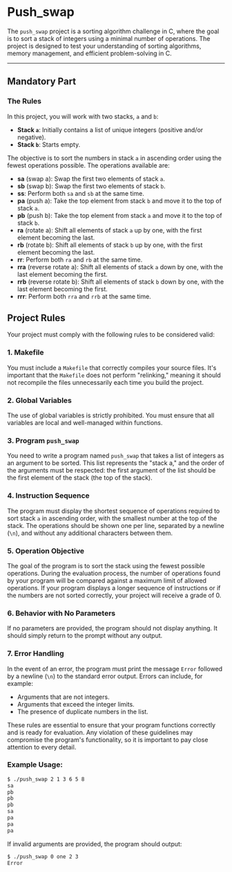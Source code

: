 # Push_swap

The `push_swap` project is a sorting algorithm challenge in C, where the goal is to sort a stack of integers using a minimal number of operations. The project is designed to test your understanding of sorting algorithms, memory management, and efficient problem-solving in C.

---

## Mandatory Part

### The Rules

In this project, you will work with two stacks, `a` and `b`:

- **Stack `a`**: Initially contains a list of unique integers (positive and/or negative).
- **Stack `b`**: Starts empty.

The objective is to sort the numbers in stack `a` in ascending order using the fewest operations possible. The operations available are:

- **sa** (swap a): Swap the first two elements of stack `a`.
- **sb** (swap b): Swap the first two elements of stack `b`.
- **ss**: Perform both `sa` and `sb` at the same time.
- **pa** (push a): Take the top element from stack `b` and move it to the top of stack `a`.
- **pb** (push b): Take the top element from stack `a` and move it to the top of stack `b`.
- **ra** (rotate a): Shift all elements of stack `a` up by one, with the first element becoming the last.
- **rb** (rotate b): Shift all elements of stack `b` up by one, with the first element becoming the last.
- **rr**: Perform both `ra` and `rb` at the same time.
- **rra** (reverse rotate a): Shift all elements of stack `a` down by one, with the last element becoming the first.
- **rrb** (reverse rotate b): Shift all elements of stack `b` down by one, with the last element becoming the first.
- **rrr**: Perform both `rra` and `rrb` at the same time.

## Project Rules

Your project must comply with the following rules to be considered valid:

### 1. Makefile
You must include a `Makefile` that correctly compiles your source files. It's important that the `Makefile` does not perform "relinking," meaning it should not recompile the files unnecessarily each time you build the project.

### 2. Global Variables
The use of global variables is strictly prohibited. You must ensure that all variables are local and well-managed within functions.

### 3. Program `push_swap`
You need to write a program named `push_swap` that takes a list of integers as an argument to be sorted. This list represents the "stack a," and the order of the arguments must be respected: the first argument of the list should be the first element of the stack (the top of the stack).

### 4. Instruction Sequence
The program must display the shortest sequence of operations required to sort stack `a` in ascending order, with the smallest number at the top of the stack. The operations should be shown one per line, separated by a newline (`\n`), and without any additional characters between them.

### 5. Operation Objective
The goal of the program is to sort the stack using the fewest possible operations. During the evaluation process, the number of operations found by your program will be compared against a maximum limit of allowed operations. If your program displays a longer sequence of instructions or if the numbers are not sorted correctly, your project will receive a grade of 0.

### 6. Behavior with No Parameters
If no parameters are provided, the program should not display anything. It should simply return to the prompt without any output.

### 7. Error Handling
In the event of an error, the program must print the message `Error` followed by a newline (`\n`) to the standard error output. Errors can include, for example:
- Arguments that are not integers.
- Arguments that exceed the integer limits.
- The presence of duplicate numbers in the list.

These rules are essential to ensure that your program functions correctly and is ready for evaluation. Any violation of these guidelines may compromise the program's functionality, so it is important to pay close attention to every detail.

### Example Usage:

```bash
$ ./push_swap 2 1 3 6 5 8
sa
pb
pb
pb
sa
pa
pa
pa
```

If invalid arguments are provided, the program should output:

```bash
$ ./push_swap 0 one 2 3
Error
```

